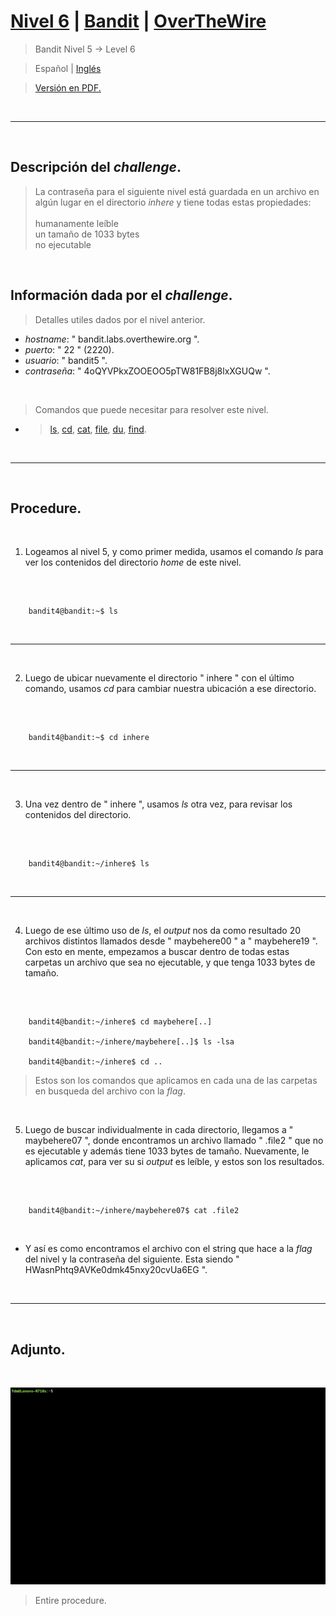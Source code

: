 
# [Nivel 6](https://overthewire.org/wargames/bandit/bandit6.html) | [Bandit](https://overthewire.org/wargames/bandit/) | [OverTheWire](https://overthewire.org/wargames/)
> Bandit Nivel 5 → Level 6

> Español | [Inglés](https://github.com/frandausmeier/CTF_Write-Ups/blob/main/OverTheWire/Bandit/Level_6/level-6_bandit_overthewire_eng.md)

> [Versión en PDF.](https://github.com/frandausmeier/CTF_Write-Ups/blob/main/OverTheWire/Bandit/Level_6/nivel-6_bandit_overthewire_esp.pdf)

<br>

-----

<br>

## Descripción del _challenge_.
> La contraseña para el siguiente nivel está guardada en un archivo en algún lugar en el directorio _inhere_ y tiene todas estas propiedades: \
\
	humanamente leíble\
	un tamaño de 1033 bytes\
	no ejecutable



<br>

## Información dada por el _challenge_.
> Detalles utiles dados por el nivel anterior.
- _hostname_: " bandit.labs.overthewire.org ".
- _puerto_: " 22 " (2220).
- _usuario_: " bandit5 ".
- _contraseña_: " 4oQYVPkxZOOEOO5pTW81FB8j8lxXGUQw ".

<br>

> Comandos que puede necesitar para resolver este nivel.
- > [ls](https://manpages.ubuntu.com/manpages/noble/man1/ls.1.html),  [cd](https://manpages.ubuntu.com/manpages/noble/man1/cd.1posix.html),  [cat](https://manpages.ubuntu.com/manpages/noble/man1/cat.1.html),  [file](https://manpages.ubuntu.com/manpages/noble/man1/file.1.html),  [du](https://manpages.ubuntu.com/manpages/noble/man1/du.1.html),  [find](https://manpages.ubuntu.com/manpages/noble/man1/find.1.html).

<br>

-----

<br>

## Procedure.

<br>

1. Logeamos al nivel 5, y como primer medida, usamos el comando _ls_ para ver los contenidos del directorio _home_ de este nivel.

<br>

```

	bandit4@bandit:~$ ls

```
<br>

---

<br>

2. Luego de ubicar nuevamente el directorio " inhere " con el último comando, usamos _cd_ para cambiar nuestra ubicación a ese directorio.

<br>

```

	bandit4@bandit:~$ cd inhere

```
<br>

---

<br>

3. Una vez dentro de " inhere ", usamos _ls_ otra vez, para revisar los contenidos del directorio.

<br>

```

	bandit4@bandit:~/inhere$ ls

```
<br>

---

<br>

4. Luego de ese último uso de _ls_, el _output_ nos da como resultado 20 archivos distintos llamados desde " maybehere00 " a " maybehere19 ".\
Con esto en mente, empezamos a buscar dentro de todas estas carpetas un archivo que sea no ejecutable, y que tenga 1033 bytes de tamaño.

<br>

```

	bandit4@bandit:~/inhere$ cd maybehere[..]
    
    bandit4@bandit:~/inhere/maybehere[..]$ ls -lsa
    
    bandit4@bandit:~/inhere$ cd ..

```

> Estos son los comandos que aplicamos en cada una de las carpetas en busqueda del archivo con la _flag_.

<br>

5. Luego de buscar individualmente in cada directorio, llegamos a " maybehere07 ", donde encontramos un archivo llamado " .file2 " que no es ejecutable y además tiene 1033 bytes de tamaño. Nuevamente, le aplicamos _cat_, para ver su si _output_ es leíble, y estos son los resultados.

<br>

```

	bandit4@bandit:~/inhere/maybehere07$ cat .file2

```

<br>

- Y así es como encontramos el archivo con el string que hace a la _flag_ del nivel y la contraseña del siguiente. Esta siendo " HWasnPhtq9AVKe0dmk45nxy20cvUa6EG ".

<br>

---

<br>

## Adjunto.

<br>

<p align="center">
  <img src="./attachments/level-6_bandit_overthewire.gif"/>
</p>

> Entire procedure.

<br>

